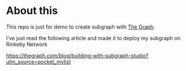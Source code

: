 # About this

This repo is just for demo to create subgraph with <a href="https://thegraph.com/en/" target="_blank">The Graph</a>.

I've just read the following article and made it to deploy my subgraph on Rinkeby Network

https://thegraph.com/blog/building-with-subgraph-studio?utm_source=pocket_mylist
